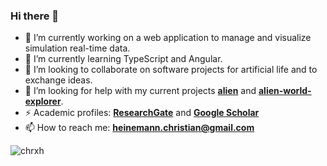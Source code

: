 ### Hi there 👋

- 🔭 I’m currently working on a web application to manage and visualize simulation real-time data.
- 🌱 I’m currently learning TypeScript and Angular.
- 👯 I’m looking to collaborate on software projects for artificial life and to exchange ideas.
- 🤔 I’m looking for help with my current projects **[alien](https://github.com/chrxh/alien)** and **[alien-world-explorer](https://github.com/chrxh/alien-world-explorer)**.
- ⚡ Academic profiles: **[ResearchGate](https://www.researchgate.net/profile/Christian_Heinemann)** and **[Google Scholar](https://scholar.google.de/citations?user=iaMMMA0AAAAJ)**
- 📫 How to reach me: **heinemann.christian@gmail.com** 

<p align="left"> <img src="https://komarev.com/ghpvc/?username=chrxh&label=Profile%20views&color=0e75b6&style=flat" alt="chrxh" /> </p> </pre>
